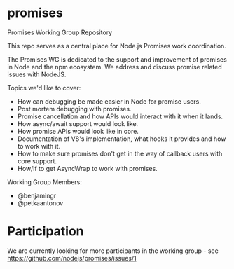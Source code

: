 # promises
Promises Working Group Repository


This repo serves as a central place for Node.js Promises work coordination.

The Promises  WG is dedicated to the support and improvement of promises in Node and the npm ecosystem. We address and discuss promise related issues with NodeJS. 


Topics we'd like to cover:

 - How can debugging be made easier in Node for promise users.
 - Post mortem debugging with promises.
 - Promise cancellation and how APIs would interact with it when it lands.
 - How async/await support would look like.
 - How promise APIs would look like in core.
 - Documentation of V8's implementation, what hooks it provides and how to work with it.
 - How to make sure promises don't get in the way of callback users with core support.
 - How/if to get AsyncWrap to work with promises.

Working Group Members:
 - @benjamingr
 - @petkaantonov
 
# Participation

We are currently looking for more participants in the working group - see https://github.com/nodejs/promises/issues/1
